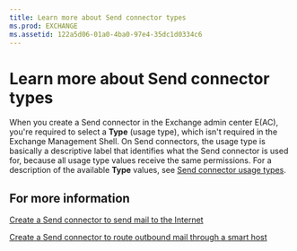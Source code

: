 ```yaml
---
title: Learn more about Send connector types
ms.prod: EXCHANGE
ms.assetid: 122a5d06-01a0-4ba0-97e4-35dc1d0334c6
---
```



# Learn more about Send connector types

When you create a Send connector in the Exchange admin center E(AC), you're required to select a **Type** (usage type), which isn't required in the Exchange Management Shell. On Send connectors, the usage type is basically a descriptive label that identifies what the Send connector is used for, because all usage type values receive the same permissions. For a description of the available **Type** values, see [Send connector usage types](send-connectors.md#UsageTypes).
  
    
    


## For more information

 [Create a Send connector to send mail to the Internet](create-a-send-connector-to-send-mail-to-the-internet.md)
  
    
    
 [Create a Send connector to route outbound mail through a smart host](create-a-send-connector-to-route-outbound-mail-through-a-smart-host.md)
  
    
    

